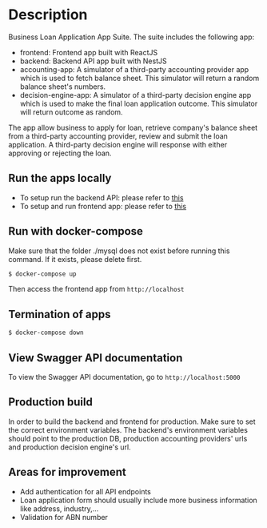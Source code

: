 # Description

Business Loan Application App Suite. The suite includes the following app:

- frontend: Frontend app built with ReactJS
- backend: Backend API app built with NestJS
- accounting-app: A simulator of a third-party accounting provider app which is used to fetch balance sheet. This simulator will return a random balance sheet's numbers.
- decision-engine-app: A simulator of a third-party decision engine app which is used to make the final loan application outcome. This simulator will return outcome as random.

The app allow business to apply for loan, retrieve company's balance sheet from a third-party accounting provider, review and submit the loan application. A third-party decision engine will response with either approving or rejecting the loan.

## Run the apps locally

- To setup run the backend API: please refer to [this](backend/README.md)
- To setup and run frontend app: please refer to [this](frontend/README.md)

## Run with docker-compose

Make sure that the folder ./mysql does not exist before running this command. If it exists, please delete first.

```bash
$ docker-compose up
```

Then access the frontend app from `http://localhost`

## Termination of apps

```bash
$ docker-compose down
```

## View Swagger API documentation

To view the Swagger API documentation, go to `http://localhost:5000`

## Production build

In order to build the backend and frontend for production. Make sure to set the correct environment variables. The backend's environment variables should point to the production DB, production accounting providers' urls and production decision engine's url.

## Areas for improvement

- Add authentication for all API endpoints
- Loan application form should usually include more business information like address, industry,...
- Validation for ABN number
